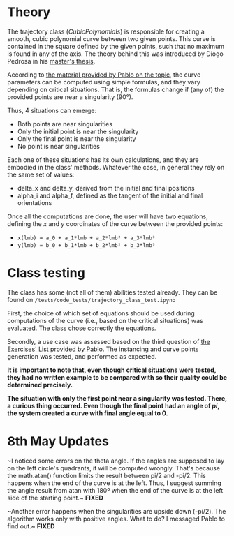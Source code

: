 # Theory

The trajectory class (_CubicPolynomials_) is responsible for creating a smooth, cubic polynomial curve between two given points. This curve is contained in the square defined by the given points, such that no maximum is found in any of the axis. The theory behind this was introduced by Diogo Pedrosa in his [master's thesis](https://repositorio.ufrn.br/handle/123456789/15417). 

According to [the material provided by Pablo on the topic](https://arquivos.info.ufrn.br/arquivos/2020142071eb967875331f9600e519a13/Gerao_de_trajetria.pdf), the curve parameters can be computed using simple formulas, and they vary depending on critical situations. That is, the formulas change if (any of) the provided points are near a singularity (90°).

Thus, 4 situations can emerge:
* Both points are near singularities
* Only the initial point is near the singularity
* Only the final point is near the singularity
* No point is near singularities

Each one of these situations has its own calculations, and they are embodied in the class' methods. Whatever the case, in general they rely on the same set of values:
* delta_x and delta_y, derived from the initial and final positions
* alpha_i and alpha_f, defined as the tangent of the initial and final orientations

Once all the computations are done, the user will have two equations, defining the _x_ and _y_ coordinates of the curve between the provided points:
* `x(lmb) = a_0 + a_1*lmb + a_2*lmb² + a_3*lmb³`
* `y(lmb) = b_0 + b_1*lmb + b_2*lmb² + b_3*lmb³`

# Class testing

The class has some (not all of them) abilities tested already. They can be found on `/tests/code_tests/trajectory_class_test.ipynb`

First, the choice of which set of equations should be used during computations of the curve (i.e., based on the critical situations) was evaluated. The class chose correctly the equations.

Secondly, a use case was assessed based on the third question of [the Exercises' List provided by Pablo](https://arquivos.info.ufrn.br/arquivos/2021127061d6711010583191fdeb887534/Experccio_sobre_modelos_cinemticos_de_robs_mveis.pdf). The instancing and curve points generation was tested, and performed as expected.

**It is important to note that, even though critical situations were tested, they had no written example to be compared with so their quality could be determined precisely.**

**The situation with only the first point near a singularity was tested. There, a curious thing occurred. Even though the final point had an angle of _pi_, the system created a curve with final angle equal to  0.**

# 8th May Updates 

~I noticed some errors on the theta angle. If the angles are supposed to lay on the left circle's quadrants, it will be computed wrongly. That's because the math.atan() function limits the result between pi/2 and -pi/2. This happens when the end of the curve is at the left. Thus, I suggest summing the angle result from atan with 180º when the end of the curve is at the left side of the starting point.~ **FIXED**

~Another error happens when the singularities are upside down (-pi/2). The algorithm works only with positive angles. What to do? I messaged Pablo to find out.~ **FIXED**